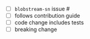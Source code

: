 <!-- type related gh issue after hash -->

- [ ] `blobstream-sn` issue #
- [ ] follows contribution guide
- [ ] code change includes tests
- [ ] breaking change

<!-- Description Below -->
